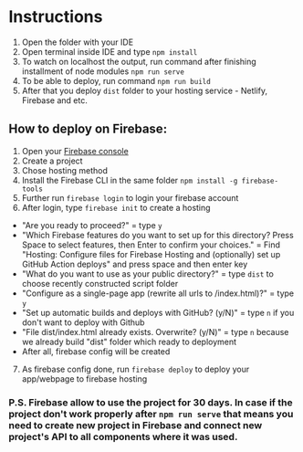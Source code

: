 # Instructions

1. Open the folder with your IDE
2. Open terminal inside IDE and type `npm install`
3. To watch on localhost the output, run command after finishing installment of node modules `npm run serve`
4. To be able to deploy, run command `npm run build`
5. After that you deploy `dist` folder to your hosting service - Netlify, Firebase and etc.

## How to deploy on Firebase:

1. Open your [Firebase console](https://firebase.google.com/)
2. Create a project
3. Chose hosting method
4. Install the Firebase CLI in the same folder `npm install -g firebase-tools`
5. Further run `firebase login` to login your firebase account
6. After login, type `firebase init` to create a hosting
  - "Are you ready to proceed?" = type `y`
  - "Which Firebase features do you want to set up for this directory? Press Space to select features, then Enter to confirm your choices." = Find "Hosting: Configure files for Firebase Hosting and (optionally) set up GitHub Action deploys" and press space and then enter key
  - "What do you want to use as your public directory?" = type `dist` to choose recently constructed script folder
  - "Configure as a single-page app (rewrite all urls to /index.html)?" = type `y`
  - "Set up automatic builds and deploys with GitHub? (y/N)" = type `n` if you don't want to deploy with Github
  - "File dist/index.html already exists. Overwrite? (y/N)" = type `n` because we already build "dist" folder which ready to deployment
  - After all, firebase config will be created
7. As firebase config done, run `firebase deploy` to deploy your app/webpage to firebase hosting 

### P.S. Firebase allow to use the project for 30 days. In case if the project don't work properly after `npm run serve` that means you need to create new project in Firebase and connect new project's API to all components where it was used.
